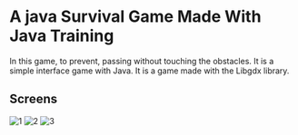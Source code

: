 # A java Survival Game Made With Java Training

In this game, to prevent, passing without touching the obstacles. It is a simple interface game with Java. It is a game made with the Libgdx library.

## Screens

![1](https://user-images.githubusercontent.com/51384613/158039989-64eea6e7-1f44-410f-9ea6-4e4a1f423c6c.jpg)
![2](https://user-images.githubusercontent.com/51384613/158040075-bc9d398f-9f90-479b-9341-656ee064faef.jpg)
![3](https://user-images.githubusercontent.com/51384613/158040077-8b15e175-dee5-46dc-8cce-6f47d74c9862.jpg)


